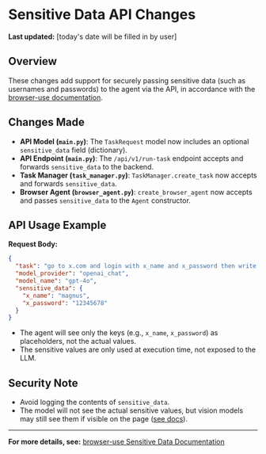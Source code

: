 # Sensitive Data API Changes

**Last updated:** [today's date will be filled in by user]

## Overview

These changes add support for securely passing sensitive data (such as usernames and passwords) to the agent via the API, in accordance with the [browser-use documentation](https://docs.browser-use.com/customize/sensitive-data).

## Changes Made

- **API Model (`main.py`)**: The `TaskRequest` model now includes an optional `sensitive_data` field (dictionary).
- **API Endpoint (`main.py`)**: The `/api/v1/run-task` endpoint accepts and forwards `sensitive_data` to the backend.
- **Task Manager (`task_manager.py`)**: `TaskManager.create_task` now accepts and forwards `sensitive_data`.
- **Browser Agent (`browser_agent.py`)**: `create_browser_agent` now accepts and passes `sensitive_data` to the `Agent` constructor.

## API Usage Example

**Request Body:**
```json
{
  "task": "go to x.com and login with x_name and x_password then write a post about the meaning of life",
  "model_provider": "openai_chat",
  "model_name": "gpt-4o",
  "sensitive_data": {
    "x_name": "magnus",
    "x_password": "12345678"
  }
}
```

- The agent will see only the keys (e.g., `x_name`, `x_password`) as placeholders, not the actual values.
- The sensitive values are only used at execution time, not exposed to the LLM.

## Security Note
- Avoid logging the contents of `sensitive_data`.
- The model will not see the actual sensitive values, but vision models may still see them if visible on the page ([see docs](https://docs.browser-use.com/customize/sensitive-data)).

---

**For more details, see:** [browser-use Sensitive Data Documentation](https://docs.browser-use.com/customize/sensitive-data) 